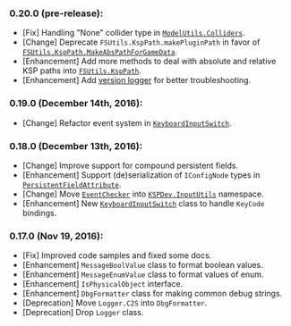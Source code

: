 ### 0.20.0 (pre-release):
- [Fix] Handling "None" collider type in [`ModelUtils.Colliders`](http://ihsoft.github.io/KSPDev/Utils/html/T_KSPDev_ModelUtils_Colliders.htm).
- [Change] Deprecate `FSUtils.KspPath.makePluginPath` in favor of [`FSUtils.KspPath.MakeAbsPathForGameData`](http://ihsoft.github.io/KSPDev/Utils/html/M_KSPDev_FSUtils_KspPath_MakeAbsPathForGameData.htm).
- [Enhancement] Add more methods to deal with absolute and relative KSP paths into [`FSUtils.KspPath`](http://ihsoft.github.io/KSPDev/Utils/html/T_KSPDev_FSUtils_KspPath.htm).
- [Enhancement] Add [version logger](http://ihsoft.github.io/KSPDev/Utils/html/T_VersionLogger.htm) for better troubleshooting.

### 0.19.0 (December 14th, 2016):
- [Change] Refactor event system in [`KeyboardInputSwitch`](http://ihsoft.github.io/KSPDev/Utils/html/T_KSPDev_InputUtils_KeyboardInputSwitch.htm).

### 0.18.0 (December 13th, 2016):
- [Change] Improve support for compound persistent fields.
- [Enhancement] Support (de)serialization of `IConfigNode` types in [`PersistentFieldAttribute`](http://ihsoft.github.io/KSPDev/Utils/html/T_KSPDev_ConfigUtils_PersistentFieldAttribute.htm).
- [Change] Move [`EventChecker`](http://ihsoft.github.io/KSPDev/Utils/html/T_KSPDev_InputUtils_EventChecker.htm) into [`KSPDev.InputUtils`](http://ihsoft.github.io/KSPDev/Utils/html/N_KSPDev_InputUtils.htm) namespace.
- [Enhancement] New [`KeyboardInputSwitch`](http://ihsoft.github.io/KSPDev/Utils/html/T_KSPDev_InputUtils_KeyboardInputSwitch.htm) class to handle `KeyCode` bindings.

### 0.17.0 (Nov 19, 2016):
- [Fix] Improved code samples and fixed some docs.
- [Enhancement] `MessageBoolValue` class to format boolean values.
- [Enhancement] `MessageEnumValue` class to format values of enum.
- [Enhancement] `IsPhysicalObject` interface.
- [Enhancement] `DbgFormatter` class for making common debug strings.
- [Deprecation] Move `Logger.C2S` into `DbgFormatter`.
- [Deprecation] Drop `Logger` class.
